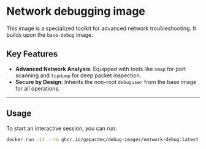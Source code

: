 # Network debugging image

This image is a specialized toolkit for advanced network troubleshooting. 
It builds upon the `base-debug` image.

## Key Features

* **Advanced Network Analysis**: Equipped with tools like `nmap` for port scanning and `tcpdump` for deep packet inspection.
* **Secure by Design**: Inherits the non-root `debuguser` from the base image for all operations.

---

## Usage

To start an interactive session, you can run:

```bash
docker run -it --rm ghcr.io/gepardec/debug-images/network-debug:latest
```
